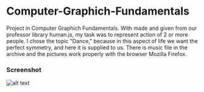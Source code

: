# Computer-Graphich-Fundamentals
Project in Computer Graphich Fundamentals.
With made and given from our professor library human.js, my task was to represent action of 2 or more people.
I chose the topic "Dance," because in this aspect of life we want the perfect symmetry, and here it is supplied to us.
There is music file in the archive and the pictures work properly with the browser Mozilla Firefox.

### Screenshot
![alt text](https://github.com/cvetelinast/Computer-Graphics-Fundamentals/blob/master/screenshot.jpg)
